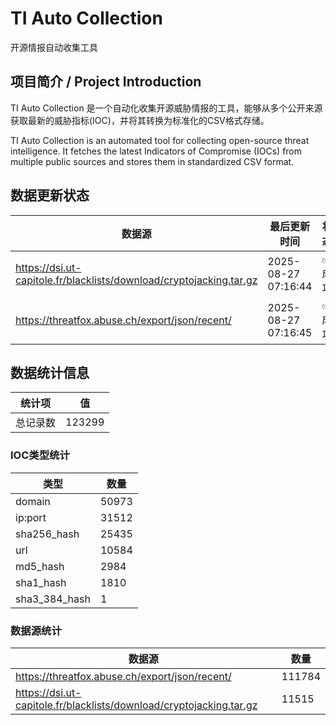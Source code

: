 # TI Auto Collection

 开源情报自动收集工具

## 项目简介 / Project Introduction

TI Auto Collection 是一个自动化收集开源威胁情报的工具，能够从多个公开来源获取最新的威胁指标(IOC)，并将其转换为标准化的CSV格式存储。

TI Auto Collection is an automated tool for collecting open-source threat intelligence. It fetches the latest Indicators of Compromise (IOCs) from multiple public sources and stores them in standardized CSV format.

## 数据更新状态

| 数据源 | 最后更新时间 | 状态 |
|--------|------------|------|
| https://dsi.ut-capitole.fr/blacklists/download/cryptojacking.tar.gz | 2025-08-27 07:16:44 | ✅ 成功 |
| https://threatfox.abuse.ch/export/json/recent/ | 2025-08-27 07:16:45 | ✅ 成功 |

























































































































































## 数据统计信息

| 统计项 | 值 |
|--------|----|
| 总记录数 | 123299 |

### IOC类型统计

| 类型 | 数量 |
|------|------|
| domain | 50973 |
| ip:port | 31512 |
| sha256_hash | 25435 |
| url | 10584 |
| md5_hash | 2984 |
| sha1_hash | 1810 |
| sha3_384_hash | 1 |

### 数据源统计

| 数据源 | 数量 |
|--------|------|
| https://threatfox.abuse.ch/export/json/recent/ | 111784 |
| https://dsi.ut-capitole.fr/blacklists/download/cryptojacking.tar.gz | 11515 |

